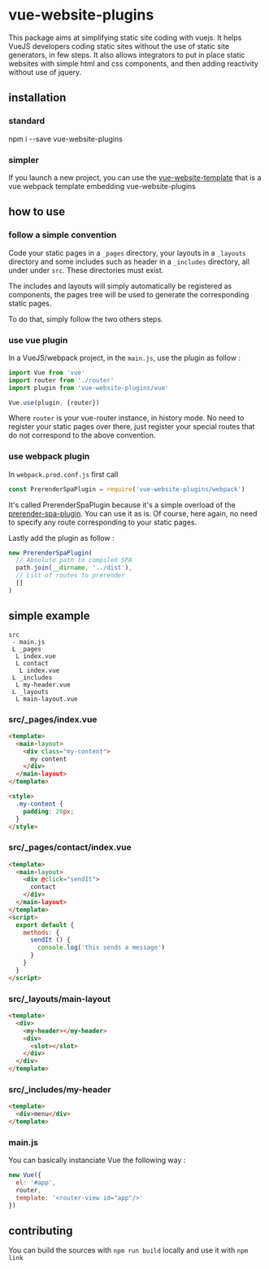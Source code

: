 # vue-website-plugins

This package aims at simplifying static site coding with vuejs. It helps VueJS developers coding static sites without the use of static site generators, in few steps. It also allows integrators to put in place static websites with simple html and css components, and then adding reactivity without use of jquery.

## installation

### standard

npm i --save vue-website-plugins

### simpler

If you launch a new project, you can use the [vue-website-template](https://github.com/code-forefront/vue-website-template) that is a vue webpack template embedding vue-website-plugins

## how to use

### follow a simple convention

Code your static pages in a `_pages` directory, your layouts in a `_layouts` directory and some includes such as header in a `_includes` directory, all under under `src`. These directories must exist.

The includes and layouts will simply automatically be registered as components, the pages tree will be used to generate the corresponding static pages.

To do that, simply follow the two others steps.

### use vue plugin

In a VueJS/webpack project, in the `main.js`, use the plugin as follow :

```javascript
import Vue from 'vue'
import router from './router'
import plugin from 'vue-website-plugins/vue'

Vue.use(plugin, {router})
```
Where `router` is your vue-router instance, in history mode. No need to register your static pages over there, just register your special routes that do not correspond to the above convention.

### use webpack plugin

In `webpack.prod.conf.js` first call 

```javascript
const PrerenderSpaPlugin = require('vue-website-plugins/webpack')
```

It's called PrerenderSpaPlugin because it's a simple overload of the [prerender-spa-plugin](https://github.com/chrisvfritz/prerender-spa-plugin). You can use it as is. Of course, here again, no need to specify any route corresponding to your static pages.

Lastly add the plugin as follow :

```javascript
new PrerenderSpaPlugin(
  // Absolute path to compiled SPA
  path.join(__dirname, '../dist'),
  // List of routes to prerender
  []
)
```

## simple example

```text
src
 - main.js
 L _pages
  L index.vue
  L contact
   L index.vue
 L _includes
  L my-header.vue
 L _layouts
  L main-layout.vue
```

### src/_pages/index.vue

```html
<template>
  <main-layout>
    <div class="my-content">
      my content
    </div>
  </main-layout>
</template>

<style>
  .my-content {
    padding: 20px;
  }
</style>

```

### src/_pages/contact/index.vue

```html
<template>
  <main-layout>
    <div @click="sendIt">
      contact
    </div>
  </main-layout>
</template>
<script>
  export default {
    methods: {
      sendIt () {
        console.log('this sends a message')
      }
    }
  }
</script>
```

### src/_layouts/main-layout

```html
<template>
  <div>
    <my-header></my-header>
    <div>
      <slot></slot>
    </div>
  </div>
</template>
```

### src/_includes/my-header

```html
<template>
  <div>menu</div>
</template>
```

### main.js

You can basically instanciate Vue the following way :

```javascript
new Vue({
  el: '#app',
  router,
  template: '<router-view id="app"/>'
})
```

## contributing

You can build the sources with `npm run build` locally and use it with `npm link`
